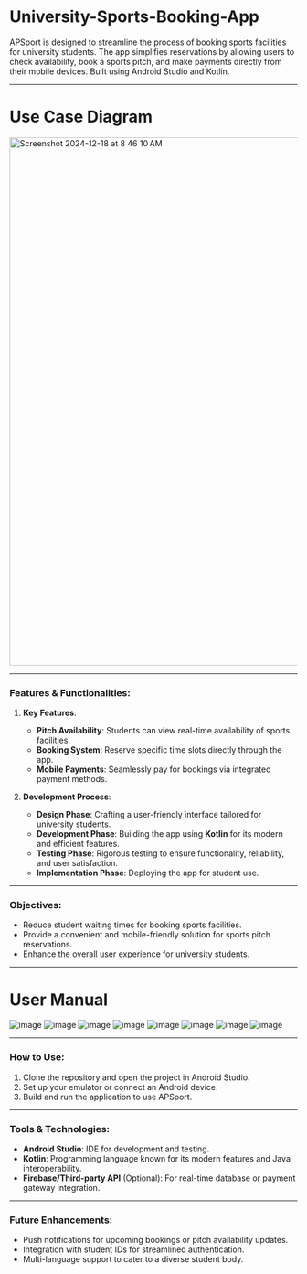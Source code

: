 # University-Sports-Booking-App
APSport is designed to streamline the process of booking sports facilities for university students. The app simplifies reservations by allowing users to check availability, book a sports pitch, and make payments directly from their mobile devices. Built using Android Studio and Kotlin.

---
# Use Case Diagram

<img width="924" alt="Screenshot 2024-12-18 at 8 46 10 AM" src="https://github.com/user-attachments/assets/94776e14-5471-4d10-942f-2f6bc3d15680" />

---

### Features & Functionalities:  
1. **Key Features**:  
   - **Pitch Availability**: Students can view real-time availability of sports facilities.  
   - **Booking System**: Reserve specific time slots directly through the app.  
   - **Mobile Payments**: Seamlessly pay for bookings via integrated payment methods.  

2. **Development Process**:  
   - **Design Phase**: Crafting a user-friendly interface tailored for university students.  
   - **Development Phase**: Building the app using **Kotlin** for its modern and efficient features.  
   - **Testing Phase**: Rigorous testing to ensure functionality, reliability, and user satisfaction.  
   - **Implementation Phase**: Deploying the app for student use.   

---

### Objectives:  
- Reduce student waiting times for booking sports facilities.  
- Provide a convenient and mobile-friendly solution for sports pitch reservations.  
- Enhance the overall user experience for university students.  

---

# User Manual

![image](https://github.com/user-attachments/assets/dae0bbfd-8478-44ab-a0a0-6351fc2365a0)
![image](https://github.com/user-attachments/assets/c7c52cd5-9aca-4b06-ae89-db85b8b97281)
![image](https://github.com/user-attachments/assets/1b9203d3-4ad4-4367-8f39-56bd4b4932cb)
![image](https://github.com/user-attachments/assets/86a48b17-7659-462e-9dca-e54390a5f2fc)
![image](https://github.com/user-attachments/assets/26739428-8300-4ddd-91c6-4767d4afd31a)
![image](https://github.com/user-attachments/assets/68b782cb-edf5-4cdd-8a73-dc43e46b9e6b)
![image](https://github.com/user-attachments/assets/236be59f-6a5e-4eaa-a55e-3a5fedf84423)
![image](https://github.com/user-attachments/assets/2b3635ec-dc2c-42bc-a675-476509e762b6)


---

### How to Use:  
1. Clone the repository and open the project in Android Studio.  
2. Set up your emulator or connect an Android device.  
3. Build and run the application to use APSport.  

---

### Tools & Technologies:  
- **Android Studio**: IDE for development and testing.  
- **Kotlin**: Programming language known for its modern features and Java interoperability.  
- **Firebase/Third-party API** (Optional): For real-time database or payment gateway integration.  

---

### Future Enhancements:  
- Push notifications for upcoming bookings or pitch availability updates.  
- Integration with student IDs for streamlined authentication.  
- Multi-language support to cater to a diverse student body.  

